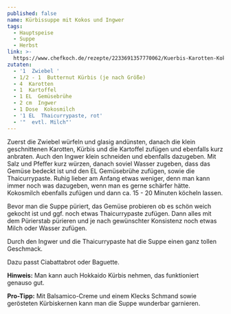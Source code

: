 ```yaml
---
published: false
name: Kürbissuppe mit Kokos und Ingwer
tags:
  - Hauptspeise
  - Suppe
  - Herbst
link: >-
  https://www.chefkoch.de/rezepte/2233691357770062/Kuerbis-Karotten-Kokos-Ingwer-Suppe.html
zutaten:
  - '1  Zwiebel '
  - 1/2 - 1  Butternut Kürbis (je nach Größe)
  - 4  Karotten
  - 1  Kartoffel
  - 1 EL  Gemüsebrühe
  - 2 cm  Ingwer
  - 1 Dose  Kokosmilch
  - '1 EL  Thaicurrypaste, rot'
  - '"  evtl. Milch"'
---
```

Zuerst die Zwiebel würfeln und glasig andünsten, danach die klein geschnittenen Karotten, Kürbis und die Kartoffel zufügen und ebenfalls kurz anbraten. Auch den Ingwer klein schneiden und ebenfalls dazugeben. Mit Salz und Pfeffer kurz würzen, danach soviel Wasser zugeben, dass das Gemüse bedeckt ist und den EL Gemüsebrühe zufügen, sowie die Thaicurrypaste. Ruhig lieber am Anfang etwas weniger, denn man kann immer noch was dazugeben, wenn man es gerne schärfer hätte. Kokosmilch ebenfalls zufügen und dann ca. 15 - 20 Minuten köcheln lassen.

Bevor man die Suppe püriert, das Gemüse probieren ob es schön weich gekocht ist und ggf. noch etwas Thaicurrypaste zufügen. Dann alles mit dem Pürierstab pürieren und je nach gewünschter Konsistenz noch etwas Milch oder Wasser zufügen.

Durch den Ingwer und die Thaicurrypaste hat die Suppe einen ganz tollen Geschmack.

Dazu passt Ciabattabrot oder Baguette. 

**Hinweis:**  Man kann auch Hokkaido Kürbis nehmen, das funktioniert genauso gut. 

**Pro-Tipp:** Mit Balsamico-Creme und einem Klecks Schmand sowie gerösteten Kürbiskernen kann man die Suppe wunderbar garnieren. 
